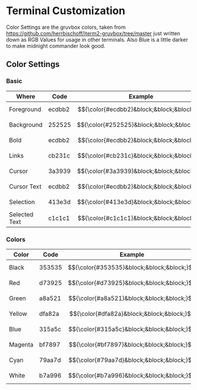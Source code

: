 # Terminal Customization
Color Settings are the gruvbox colors, taken from https://github.com/herrbischoff/iterm2-gruvbox/tree/master just written down as RGB Values for usage in other terminals. Also Blue is a little darker to make midnight commander look good.

## Color Settings
### Basic
| Where | Code | Example|
|-------|------|--------|
|Foreground | ecdbb2 | $${\color{#ecdbb2}&block;&block;&block;}$$ |
|Background | 252525 | $${\color{#252525}&block;&block;&block;}$$ |
|Bold | ecdbb2 | $${\color{#ecdbb2}&block;&block;&block;}$$ |
|Links | cb231c | $${\color{#cb231c}&block;&block;&block;}$$ |
|Cursor | 3a3939 | $${\color{#3a3939}&block;&block;&block;}$$ |
|Cursor Text | ecdbb2 | $${\color{#ecdbb2}&block;&block;&block;}$$ |
|Selection | 413e3d | $${\color{#413e3d}&block;&block;&block;}$$ |
|Selected Text | c1c1c1 | $${\color{#c1c1c1}&block;&block;&block;}$$ |

### Colors 
| Color | Code | Example| Bright | Example |
|-------|------|--------|------|--------|
|Black | 353535 | $${\color{#353535}&block;&block;&block;}$$ | a39586 | $${\color{#a39586}&block;&block;&block;}$$ |
|Red | d73925 | $${\color{#d73925}&block;&block;&block;}$$ | fe6142 | $${\color{#fe6142}&block;&block;&block;}$$ |
|Green | a8a521 | $${\color{#a8a521}&block;&block;&block;}$$ | c4c431 | $${\color{#c4c431}&block;&block;&block;}$$ |
|Yellow | dfa82a | $${\color{#dfa82a}&block;&block;&block;}$$ | fcc73c | $${\color{#fcc73c}&block;&block;&block;}$$ |
|Blue | 315a5c | $${\color{#315a5c}&block;&block;&block;}$$ | 94b3a8 | $${\color{#94b3a8}&block;&block;&block;}$$ |
|Magenta | bf7897 | $${\color{#bf7897}&block;&block;&block;}$$ | dc9aab | $${\color{#dc9aab}&block;&block;&block;}$$ |
|Cyan | 79aa7d | $${\color{#79aa7d}&block;&block;&block;}$$ | 9dd08e | $${\color{#9dd08e}&block;&block;&block;}$$ |
|White | b7a996 | $${\color{#b7a996}&block;&block;&block;}$$ | efe1bf | $${\color{#efe1bf}&block;&block;&block;}$$ |



